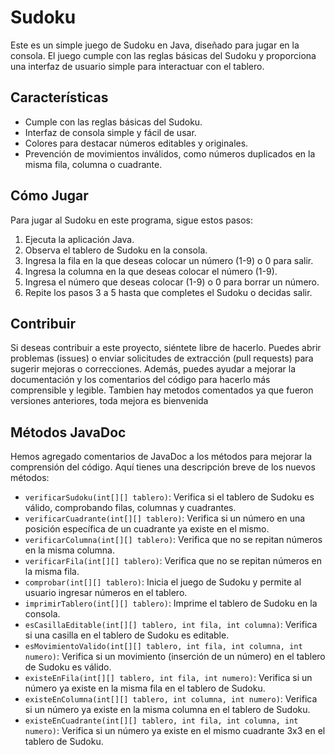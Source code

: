 # Sudoku

Este es un simple juego de Sudoku en Java, diseñado para jugar en la consola. El juego cumple con las reglas básicas del Sudoku y proporciona una interfaz de usuario simple para interactuar con el tablero.

## Características

- Cumple con las reglas básicas del Sudoku.
- Interfaz de consola simple y fácil de usar.
- Colores para destacar números editables y originales.
- Prevención de movimientos inválidos, como números duplicados en la misma fila, columna o cuadrante.

## Cómo Jugar

Para jugar al Sudoku en este programa, sigue estos pasos:

1. Ejecuta la aplicación Java.
2. Observa el tablero de Sudoku en la consola.
3. Ingresa la fila en la que deseas colocar un número (1-9) o 0 para salir.
4. Ingresa la columna en la que deseas colocar el número (1-9).
5. Ingresa el número que deseas colocar (1-9) o 0 para borrar un número.
6. Repite los pasos 3 a 5 hasta que completes el Sudoku o decidas salir.

## Contribuir

Si deseas contribuir a este proyecto, siéntete libre de hacerlo. Puedes abrir problemas (issues) o enviar solicitudes de extracción (pull requests) para sugerir mejoras o correcciones. Además, puedes ayudar a mejorar la documentación y los comentarios del código para hacerlo más comprensible y legible.
Tambien hay metodos comentados ya que fueron versiones anteriores, toda mejora es bienvenida

## Métodos JavaDoc

Hemos agregado comentarios de JavaDoc a los métodos para mejorar la comprensión del código. Aquí tienes una descripción breve de los nuevos métodos:

- `verificarSudoku(int[][] tablero)`: Verifica si el tablero de Sudoku es válido, comprobando filas, columnas y cuadrantes.
- `verificarCuadrante(int[][] tablero)`: Verifica si un número en una posición específica de un cuadrante ya existe en el mismo.
- `verificarColumna(int[][] tablero)`: Verifica que no se repitan números en la misma columna.
- `verificarFila(int[][] tablero)`: Verifica que no se repitan números en la misma fila.
- `comprobar(int[][] tablero)`: Inicia el juego de Sudoku y permite al usuario ingresar números en el tablero.
- `imprimirTablero(int[][] tablero)`: Imprime el tablero de Sudoku en la consola.
- `esCasillaEditable(int[][] tablero, int fila, int columna)`: Verifica si una casilla en el tablero de Sudoku es editable.
- `esMovimientoValido(int[][] tablero, int fila, int columna, int numero)`: Verifica si un movimiento (inserción de un número) en el tablero de Sudoku es válido.
- `existeEnFila(int[][] tablero, int fila, int numero)`: Verifica si un número ya existe en la misma fila en el tablero de Sudoku.
- `existeEnColumna(int[][] tablero, int columna, int numero)`: Verifica si un número ya existe en la misma columna en el tablero de Sudoku.
- `existeEnCuadrante(int[][] tablero, int fila, int columna, int numero)`: Verifica si un número ya existe en el mismo cuadrante 3x3 en el tablero de Sudoku.

